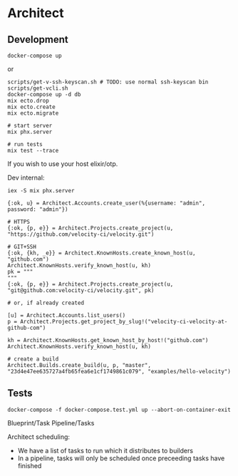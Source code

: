 # Architect

## Development

```
docker-compose up
```

or

```
scripts/get-v-ssh-keyscan.sh # TODO: use normal ssh-keyscan bin
scripts/get-vcli.sh
docker-compose up -d db
mix ecto.drop
mix ecto.create
mix ecto.migrate

# start server
mix phx.server

# run tests
mix test --trace
```

If you wish to use your host elixir/otp.

Dev internal:

```
iex -S mix phx.server

{:ok, u} = Architect.Accounts.create_user(%{username: "admin", password: "admin"})

# HTTPS
{:ok, {p, e}} = Architect.Projects.create_project(u, "https://github.com/velocity-ci/velocity.git")

# GIT+SSH
{:ok, {kh, _e}} = Architect.KnownHosts.create_known_host(u, "github.com")
Architect.KnownHosts.verify_known_host(u, kh)
pk = """
"""
{:ok, {p, e}} = Architect.Projects.create_project(u, "git@github.com:velocity-ci/velocity.git", pk)

# or, if already created

[u] = Architect.Accounts.list_users()
p = Architect.Projects.get_project_by_slug!("velocity-ci-velocity-at-github-com")

kh = Architect.KnownHosts.get_known_host_by_host!("github.com")
Architect.KnownHosts.verify_known_host(u, kh)

# create a build
Architect.Builds.create_build(u, p, "master", "23d4e47ee635727a4fb65fea6e1cf1749861c079", "examples/hello-velocity")
```

## Tests

```
docker-compose -f docker-compose.test.yml up --abort-on-container-exit
```

Blueprint/Task
Pipeline/Tasks

Architect scheduling:

- We have a list of tasks to run which it distributes to builders
- In a pipeline, tasks will only be scheduled once preceeding tasks have finished
